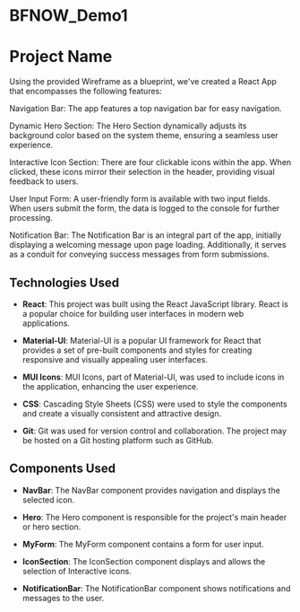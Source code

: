 # BFNOW_Demo1

# Project Name

Using the provided Wireframe as a blueprint, we've created a React App that encompasses the following features:

Navigation Bar: The app features a top navigation bar for easy navigation.

Dynamic Hero Section: The Hero Section dynamically adjusts its background color based on the system theme, ensuring a seamless user experience.

Interactive Icon Section: There are four clickable icons within the app. When clicked, these icons mirror their selection in the header, providing visual feedback to users.

User Input Form: A user-friendly form is available with two input fields. When users submit the form, the data is logged to the console for further processing.

Notification Bar: The Notification Bar is an integral part of the app, initially displaying a welcoming message upon page loading. Additionally, it serves as a conduit for conveying success messages from form submissions.

## Technologies Used

- **React**: This project was built using the React JavaScript library. React is a popular choice for building user interfaces in modern web applications.

- **Material-UI**: Material-UI is a popular UI framework for React that provides a set of pre-built components and styles for creating responsive and visually appealing user interfaces.

- **MUI Icons**: MUI Icons, part of Material-UI, was used to include icons in the application, enhancing the user experience.

- **CSS**: Cascading Style Sheets (CSS) were used to style the components and create a visually consistent and attractive design.

- **Git**: Git was used for version control and collaboration. The project may be hosted on a Git hosting platform such as GitHub.

## Components Used

- **NavBar**: The NavBar component provides navigation and displays the selected icon.

- **Hero**: The Hero component is responsible for the project's main header or hero section.

- **MyForm**: The MyForm component contains a form for user input.

- **IconSection**: The IconSection component displays and allows the selection of Interactive icons.

- **NotificationBar**: The NotificationBar component shows notifications and messages to the user.


